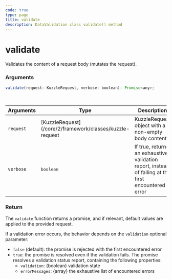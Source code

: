 ```yaml
---
code: true
type: page
title: validate
description: DataValidation class validate() method
---
```


# validate

Validates the content of a request body (mutates the request).

### Arguments

```js
validate(request: KuzzleRequest, verbose: boolean): Promise<any>;
```

<br/>

| Arguments | Type                                                           | Description                                                                                         |
| --------- | -------------------------------------------------------------- | --------------------------------------------------------------------------------------------------- |
| `request` | [KuzzleRequest](/core/2/framework/classes/kuzzle-request | KuzzleRequest object with a non-empty body content                                                        |
| `verbose` | <pre>boolean</pre>                                             | If true, returns an exhaustive validation report, instead of failing at the first encountered error |

### Return

The `validate` function returns a promise, and if relevant, default values are applied to the provided request.

If a validation error occurs, the behavior depends on the `validation` optional parameter:

- `false` (default): the promise is rejected with the first encountered error
- `true`: the promise is resolved even if the validation fails. The promise resolves a validation status report, containing the following properties:
  - `validation`: {boolean} validation state
  - `errorMessages`: {array} the exhaustive list of encountered errors
